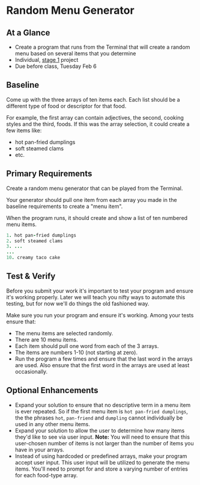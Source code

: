 # Random Menu Generator

## At a Glance

- Create a program that runs from the Terminal that will create a random menu based on several items that you determine
- Individual, [stage 1](https://github.com/Ada-Developers-Academy/pedagogy/blob/master/rule-of-three.md#stage-1) project
- Due before class, Tuesday Feb 6

## Baseline
Come up with the three arrays of ten items each. Each list should be a different type of food or descriptor for that food.

For example, the first array can contain adjectives, the second, cooking styles and the third, foods. If this was the array selection, it could create a few items like:
  - hot pan-fried dumplings
  - soft steamed clams
  - etc.

## Primary Requirements
Create a random menu generator that can be played from the Terminal.

Your generator should pull one item from each array you made in the baseline requirements to create a "menu item".

When the program runs, it should create and show a list of ten numbered menu items.
```ruby
1. hot pan-fried dumplings
2. soft steamed clams
3. ...
...
10. creamy taco cake
```

## Test & Verify

Before you submit your work it's important to test your program and ensure it's working properly.  Later we will teach you nifty ways to automate this testing, but for now we'll do things the old fashioned way.

Make sure you run your program and ensure it's working.  Among your tests ensure that:

*  The menu items are selected randomly.
*  There are 10 menu items.
*  Each item should pull one word from each of the 3 arrays.  
*  The items are numbers 1-10 (not starting at zero).
*  Run the program a few times and ensure that the last word in the arrays are used.  Also ensure that the first word in the arrays are used at least occasionally.  

## Optional Enhancements
- Expand your solution to ensure that no descriptive term in a menu item is ever repeated. So if the first menu item is `hot pan-fried dumplings`, the the phrases `hot`, `pan-friend` and `dumpling` cannot individually be used in any other menu items.
- Expand your solution to allow the user to determine how many items they'd like to see via user input.
  __Note:__ You will need to ensure that this user-chosen number of items is not larger than the number of items you have in your arrays.
- Instead of using hardcoded or predefined arrays, make your program accept user input. This user input will be utilized to generate the menu items. You'll need to prompt for and store a varying number of entries for each food-type array.
